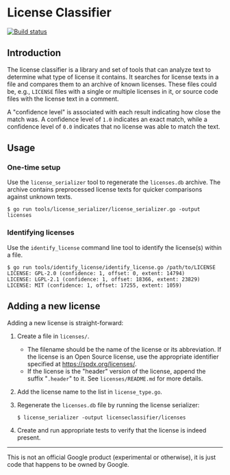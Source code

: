 # License Classifier

[![Build status](https://travis-ci.org/google/licenseclassifier.svg?branch=master)](https://travis-ci.org/google/licenseclassifier)

## Introduction

The license classifier is a library and set of tools that can analyze text to
determine what type of license it contains. It searches for license texts in a
file and compares them to an archive of known licenses. These files could be,
e.g., `LICENSE` files with a single or multiple licenses in it, or source code
files with the license text in a comment.

A "confidence level" is associated with each result indicating how close the
match was. A confidence level of `1.0` indicates an exact match, while a
confidence level of `0.0` indicates that no license was able to match the text.

## Usage

### One-time setup

Use the `license_serializer` tool to regenerate the `licenses.db` archive.
The archive contains preprocessed license texts for quicker comparisons against
unknown texts.

```shell
$ go run tools/license_serializer/license_serializer.go -output licenses
```

### Identifying licenses

Use the `identify_license` command line tool to identify the license(s)
within a file.

```shell
$ go run tools/identify_license/identify_license.go /path/to/LICENSE
LICENSE: GPL-2.0 (confidence: 1, offset: 0, extent: 14794)
LICENSE: LGPL-2.1 (confidence: 1, offset: 18366, extent: 23829)
LICENSE: MIT (confidence: 1, offset: 17255, extent: 1059)
```

## Adding a new license

Adding a new license is straight-forward:

1.  Create a file in `licenses/`.

    *   The filename should be the name of the license or its abbreviation. If
        the license is an Open Source license, use the appropriate identifier
        specified at https://spdx.org/licenses/.
    *   If the license is the "header" version of the license, append the suffix
        "`.header`" to it. See `licenses/README.md` for more details.

2.  Add the license name to the list in `license_type.go`.

3.  Regenerate the `licenses.db` file by running the license serializer:

    ```shell
    $ license_serializer -output licenseclassifier/licenses
    ```

4.  Create and run appropriate tests to verify that the license is indeed
    present.

----
This is not an official Google product (experimental or otherwise), it is just
code that happens to be owned by Google.

